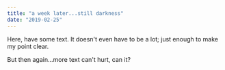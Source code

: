 ```yaml
---
title: "a week later...still darkness"
date: "2019-02-25"
---
```

Here, have some text. It doesn't even have to be a lot; just enough to make my point clear.
<!-- / -->
But then again...more text can't hurt, can it?

